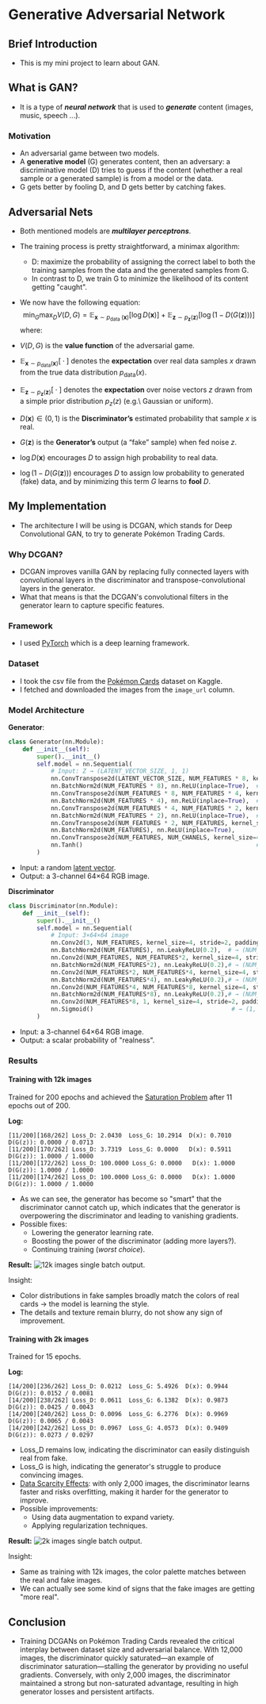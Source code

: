 # Generative Adversarial Network

## Brief Introduction

- This is my mini project to learn about GAN.

## What is GAN?
- It is a type of ***neural network*** that is used to ***generate*** content (images, music, speech ...).

### Motivation
- An adversarial game between two models.
- A **generative model** (G) generates content, then an adversary: a discriminative model (D) tries to guess if the content (whether a real sample or a generated sample) is from a model or the data.
- G gets better by fooling D, and D gets better by catching fakes.

## Adversarial Nets
- Both mentioned models are ***multilayer perceptrons***.
- The training process is pretty straightforward, a minimax algorithm:
	- D: maximize the probability of assigning the correct label to both the training samples from the data and the generated samples from G.
	- In contrast to D, we train G to minimize the likelihood of its content getting "caught".
 - We now have the following equation:
$$
\min _G \max _D V(D, G)=\mathbb{E}_{\boldsymbol{x} \sim p_{\text {data }}(\boldsymbol{x})}[\log D(\boldsymbol{x})]+\mathbb{E}_{\boldsymbol{z} \sim p_{\boldsymbol{z}}(\boldsymbol{z})}[\log (1-D(G(\boldsymbol{z})))]
$$
where:

- $V(D, G)$ is the **value function** of the adversarial game.  
- $\mathbb{E}_{\boldsymbol{x}\sim p_{\text{data}}(\boldsymbol{x})}[\;\cdot\;]$ denotes the **expectation** over real data samples $x$ drawn from the true data distribution $p_{\text{data}}(x)$.  
- $\mathbb{E}_{\boldsymbol{z}\sim p_{\boldsymbol{z}}(\boldsymbol{z})}[\;\cdot\;]$ denotes the **expectation** over noise vectors $z$ drawn from a simple prior distribution $p_z(z)$ (e.g.\ Gaussian or uniform).  
- $D(\boldsymbol{x})\in(0,1)$ is the **Discriminator’s** estimated probability that sample $x$ is real.  
- $G(\boldsymbol{z})$ is the **Generator’s** output (a “fake” sample) when fed noise $z$.  
- $\log D(\boldsymbol{x})$ encourages $D$ to assign high probability to real data.  
- $\log\bigl(1 - D(G(\boldsymbol{z}))\bigr)$ encourages $D$ to assign low probability to generated (fake) data, and by minimizing this term $G$ learns to **fool** $D$. 

## My Implementation

- The architecture I will be using is DCGAN, which stands for Deep Convolutional GAN, to try to generate Pokémon Trading Cards.

### Why DCGAN?

- DCGAN improves vanilla GAN by replacing fully connected layers with convolutional layers in the discriminator and transpose-convolutional layers in the generator.
- What that means is that the DCGAN's convolutional filters in the generator learn to capture specific features.

### Framework

- I used [PyTorch](https://docs.pytorch.org/docs/stable/index.html) which is a deep learning framework.

### Dataset

- I took the csv file from the [Pokémon Cards](https://www.kaggle.com/datasets/priyamchoksi/pokemon-cards) dataset on Kaggle.
- I fetched and downloaded the images from the ```image_url``` column.

### Model Architecture

**Generator**: 
```python
class Generator(nn.Module):
    def __init__(self):
        super().__init__()
        self.model = nn.Sequential(
            # Input: Z → (LATENT_VECTOR_SIZE, 1, 1)
            nn.ConvTranspose2d(LATENT_VECTOR_SIZE, NUM_FEATURES * 8, kernel_size=4, stride=2, padding=0),
            nn.BatchNorm2d(NUM_FEATURES * 8), nn.ReLU(inplace=True),  # → (NUM_FEATURES*8, 4, 4)
            nn.ConvTranspose2d(NUM_FEATURES * 8, NUM_FEATURES * 4, kernel_size=4, stride=2, padding=1),
            nn.BatchNorm2d(NUM_FEATURES * 4), nn.ReLU(inplace=True),  # → (NUM_FEATURES*4, 8, 8)
            nn.ConvTranspose2d(NUM_FEATURES * 4, NUM_FEATURES * 2, kernel_size=4, stride=2, padding=1),
            nn.BatchNorm2d(NUM_FEATURES * 2), nn.ReLU(inplace=True),  # → (NUM_FEATURES*2, 16, 16)
            nn.ConvTranspose2d(NUM_FEATURES * 2, NUM_FEATURES, kernel_size=4, stride=2, padding=1),
            nn.BatchNorm2d(NUM_FEATURES), nn.ReLU(inplace=True),       # → (NUM_FEATURES, 32, 32)
            nn.ConvTranspose2d(NUM_FEATURES, NUM_CHANELS, kernel_size=4, stride=2, padding=1),
            nn.Tanh()                                                 # → (3, 64, 64)
        )
```
- Input: a random [latent vector](https://viblo.asia/p/tim-hieu-ve-latent-space-LzD5dvaOZjY).
- Output: a 3-channel 64×64 RGB image.

**Discriminator**
```python
class Discriminator(nn.Module):
    def __init__(self):
        super().__init__()
        self.model = nn.Sequential(
            # Input: 3×64×64 image
            nn.Conv2d(3, NUM_FEATURES, kernel_size=4, stride=2, padding=1),
            nn.BatchNorm2d(NUM_FEATURES), nn.LeakyReLU(0.2),  # → (NUM_FEATURES, 32, 32)
            nn.Conv2d(NUM_FEATURES, NUM_FEATURES*2, kernel_size=4, stride=2, padding=1),
            nn.BatchNorm2d(NUM_FEATURES*2), nn.LeakyReLU(0.2),# → (NUM_FEATURES*2, 16, 16)
            nn.Conv2d(NUM_FEATURES*2, NUM_FEATURES*4, kernel_size=4, stride=2, padding=1),
            nn.BatchNorm2d(NUM_FEATURES*4), nn.LeakyReLU(0.2),# → (NUM_FEATURES*4, 8, 8)
            nn.Conv2d(NUM_FEATURES*4, NUM_FEATURES*8, kernel_size=4, stride=2, padding=1),
            nn.BatchNorm2d(NUM_FEATURES*8), nn.LeakyReLU(0.2),# → (NUM_FEATURES*8, 4, 4)
            nn.Conv2d(NUM_FEATURES*8, 1, kernel_size=4, stride=2, padding=0),
            nn.Sigmoid()                                       # → (1, 1, 1)
        )
```
- Input: a 3-channel 64×64 RGB image.
- Output: a scalar probability of "realness".

### Results

#### Training with 12k images

Trained for 200 epochs and achieved the [Saturation Problem](https://stackoverflow.com/questions/59810302/gan-failure-to-converge-with-both-discriminator-and-generator-loss-go-to-0) after 11 epochs out of 200.

**Log:**
```
[11/200][168/262] Loss_D: 2.0430  Loss_G: 10.2914  D(x): 0.7010  D(G(z)): 0.0000 / 0.0713
[11/200][170/262] Loss_D: 3.7319  Loss_G: 0.0000   D(x): 0.5911  D(G(z)): 1.0000 / 1.0000
[11/200][172/262] Loss_D: 100.0000 Loss_G: 0.0000   D(x): 1.0000  D(G(z)): 1.0000 / 1.0000
[11/200][174/262] Loss_D: 100.0000 Loss_G: 0.0000   D(x): 1.0000  D(G(z)): 1.0000 / 1.0000
```

- As we can see, the generator has become so "smart" that the discriminator cannot catch up, which indicates that the generator is overpowering the discriminator and leading to vanishing gradients.
- Possible fixes:
    - Lowering the generator learning rate.
    - Boosting the power of the discriminator (adding more layers?).
    - Continuing training (*worst choice*).

**Result:**
![12k images single batch output.](./imgs/12k-images.png)

Insight:
- Color distributions in fake samples broadly match the colors of real cards $\rightarrow$ the model is learning the style.
- The details and texture remain blurry, do not show any sign of improvement.

#### Training with 2k images

Trained for 15 epochs.

**Log:**
```
[14/200][236/262] Loss_D: 0.0212  Loss_G: 5.4926  D(x): 0.9944  D(G(z)): 0.0152 / 0.0081
[14/200][238/262] Loss_D: 0.0611  Loss_G: 6.1382  D(x): 0.9873  D(G(z)): 0.0425 / 0.0043
[14/200][240/262] Loss_D: 0.0096  Loss_G: 6.2776  D(x): 0.9969  D(G(z)): 0.0065 / 0.0043
[14/200][242/262] Loss_D: 0.0967  Loss_G: 4.0573  D(x): 0.9409  D(G(z)): 0.0273 / 0.0297
```

- Loss_D remains low, indicating the discriminator can easily distinguish real from fake.
- Loss_G is high, indicating the generator's struggle to produce convincing images.
- [Data Scarcity Effects](https://deepgram.com/ai-glossary/data-scarcity): with only 2,000 images, the discriminator learns faster and risks overfitting, making it harder for the generator to improve.
- Possible improvements:
    - Using data augmentation to expand variety.
    - Applying regularization techniques.

**Result:**
![2k images single batch output.](./imgs/2k-images.jpg)

Insight:
- Same as training with 12k images, the color palette matches between the real and fake images.
- We can actually see some kind of signs that the fake images are getting "more real".

## Conclusion

- Training DCGANs on Pokémon Trading Cards revealed the critical interplay between dataset size and adversarial balance. With 12,000 images, the discriminator quickly saturated—an example of discriminator saturation—stalling the generator by providing no useful gradients. Conversely, with only 2,000 images, the discriminator maintained a strong but non-saturated advantage, resulting in high generator losses and persistent artifacts.